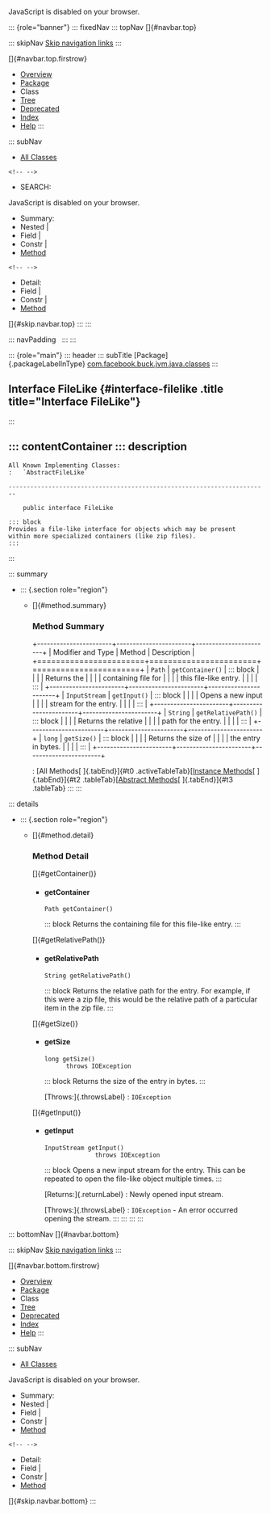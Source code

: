 <div>

JavaScript is disabled on your browser.

</div>

::: {role="banner"}
::: fixedNav
::: topNav
[]{#navbar.top}

::: skipNav
[Skip navigation links](#skip.navbar.top "Skip navigation links")
:::

[]{#navbar.top.firstrow}

-   [Overview](../../../../../../index.html)
-   [Package](package-summary.html)
-   Class
-   [Tree](package-tree.html)
-   [Deprecated](../../../../../../deprecated-list.html)
-   [Index](../../../../../../index-all.html)
-   [Help](../../../../../../help-doc.html)
:::

::: subNav
-   [All Classes](../../../../../../allclasses.html)

```{=html}
<!-- -->
```
-   SEARCH:

<div>

<div>

JavaScript is disabled on your browser.

</div>

</div>

<div>

-   Summary: 
-   Nested \| 
-   Field \| 
-   Constr \| 
-   [Method](#method.summary)

```{=html}
<!-- -->
```
-   Detail: 
-   Field \| 
-   Constr \| 
-   [Method](#method.detail)

</div>

[]{#skip.navbar.top}
:::
:::

::: navPadding
 
:::
:::

::: {role="main"}
::: header
::: subTitle
[Package]{.packageLabelInType} [com.facebook.buck.jvm.java.classes](package-summary.html)
:::

## Interface FileLike {#interface-filelike .title title="Interface FileLike"}
:::

::: contentContainer
::: description
-   

    All Known Implementing Classes:
    :   `AbstractFileLike`

    ------------------------------------------------------------------------

        public interface FileLike

    ::: block
    Provides a file-like interface for objects which may be present
    within more specialized containers (like zip files).
    :::
:::

::: summary
-   ::: {.section role="region"}
    -   []{#method.summary}

        ### Method Summary

        +-----------------------+-----------------------+-----------------------+
        | Modifier and Type     | Method                | Description           |
        +=======================+=======================+=======================+
        | `Path`                | `getContainer()`      | ::: block             |
        |                       |                       | Returns the           |
        |                       |                       | containing file for   |
        |                       |                       | this file-like entry. |
        |                       |                       | :::                   |
        +-----------------------+-----------------------+-----------------------+
        | `InputStream`         | `getInput()`          | ::: block             |
        |                       |                       | Opens a new input     |
        |                       |                       | stream for the entry. |
        |                       |                       | :::                   |
        +-----------------------+-----------------------+-----------------------+
        | `String`              | `getRelativePath()`   | ::: block             |
        |                       |                       | Returns the relative  |
        |                       |                       | path for the entry.   |
        |                       |                       | :::                   |
        +-----------------------+-----------------------+-----------------------+
        | `long`                | `getSize()`           | ::: block             |
        |                       |                       | Returns the size of   |
        |                       |                       | the entry in bytes.   |
        |                       |                       | :::                   |
        +-----------------------+-----------------------+-----------------------+

        : [All Methods[ ]{.tabEnd}]{#t0 .activeTableTab}[[Instance
        Methods](javascript:show(2);)[ ]{.tabEnd}]{#t2
        .tableTab}[[Abstract
        Methods](javascript:show(4);)[ ]{.tabEnd}]{#t3 .tableTab}
    :::
:::

::: details
-   ::: {.section role="region"}
    -   []{#method.detail}

        ### Method Detail

        []{#getContainer()}

        -   #### getContainer

            ``` methodSignature
            Path getContainer()
            ```

            ::: block
            Returns the containing file for this file-like entry.
            :::

        []{#getRelativePath()}

        -   #### getRelativePath

            ``` methodSignature
            String getRelativePath()
            ```

            ::: block
            Returns the relative path for the entry. For example, if
            this were a zip file, this would be the relative path of a
            particular item in the zip file.
            :::

        []{#getSize()}

        -   #### getSize

            ``` methodSignature
            long getSize()
                  throws IOException
            ```

            ::: block
            Returns the size of the entry in bytes.
            :::

            [Throws:]{.throwsLabel}
            :   `IOException`

        []{#getInput()}

        -   #### getInput

            ``` methodSignature
            InputStream getInput()
                          throws IOException
            ```

            ::: block
            Opens a new input stream for the entry. This can be repeated
            to open the file-like object multiple times.
            :::

            [Returns:]{.returnLabel}
            :   Newly opened input stream.

            [Throws:]{.throwsLabel}
            :   `IOException` - An error occurred opening the stream.
    :::
:::
:::
:::

::: bottomNav
[]{#navbar.bottom}

::: skipNav
[Skip navigation links](#skip.navbar.bottom "Skip navigation links")
:::

[]{#navbar.bottom.firstrow}

-   [Overview](../../../../../../index.html)
-   [Package](package-summary.html)
-   Class
-   [Tree](package-tree.html)
-   [Deprecated](../../../../../../deprecated-list.html)
-   [Index](../../../../../../index-all.html)
-   [Help](../../../../../../help-doc.html)
:::

::: subNav
-   [All Classes](../../../../../../allclasses.html)

<div>

<div>

JavaScript is disabled on your browser.

</div>

</div>

<div>

-   Summary: 
-   Nested \| 
-   Field \| 
-   Constr \| 
-   [Method](#method.summary)

```{=html}
<!-- -->
```
-   Detail: 
-   Field \| 
-   Constr \| 
-   [Method](#method.detail)

</div>

[]{#skip.navbar.bottom}
:::
